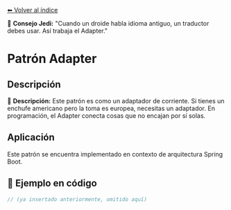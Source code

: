 [⬅ Volver al índice](../../README.md)

🧒 **Consejo Jedi:** "Cuando un droide habla idioma antiguo, un traductor debes usar. Así trabaja el Adapter."
# Patrón Adapter

## Descripción
🔌 **Descripción:** Este patrón es como un adaptador de corriente. Si tienes un enchufe americano pero la toma es europea, necesitas un adaptador. En programación, el Adapter conecta cosas que no encajan por sí solas.

## Aplicación
Este patrón se encuentra implementado en contexto de arquitectura Spring Boot.

## 🧪 Ejemplo en código

```java
// (ya insertado anteriormente, omitido aquí)
```
